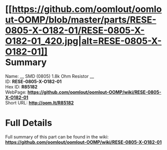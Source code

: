 
[[https://github.com/oomlout/oomlout-OOMP/blob/master/parts/RESE-0805-X-O182-01/RESE-0805-X-O182-01_420.jpg|alt=RESE-0805-X-O182-01]]     
Summary
=================
  
Name: __ SMD (0805) 1.8k Ohm Resistor __    
ID: __RESE-0805-X-O182-01__   
Hex ID: __R85182__   
WebPage: __https://github.com/oomlout/oomlout-OOMP/wiki/RESE-0805-X-O182-01__   
Short URL: __http://oom.lt/R85182__   

Full Details
==========================
Full summary of this part can be found in the wiki:   
__https://github.com/oomlout/oomlout-OOMP/wiki/RESE-0805-X-O182-01__    


